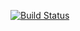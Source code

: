 [![Build Status](https://travis-ci.org/mar4elloo/lab05.svg?branch=master)](https://travis-ci.org/mar4elloo/lab05)
